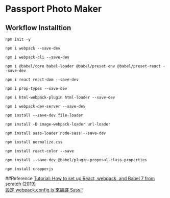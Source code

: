# Passport Photo Maker
## Workflow Installtion

```shell
npm init -y
```

```shell
npm i webpack --save-dev
```

```shell
npm i webpack-cli --save-dev
```

```shell
npm i @babel/core babel-loader @babel/preset-env @babel/preset-react --save-dev
```

```shell
npm i react react-dom --save-dev
```

```shell
npm i prop-types --save-dev
```

```shell
npm i html-webpack-plugin html-loader --save-dev
```

```shell
npm i webpack-dev-server --save-dev
```

```shell
npm install --save-dev file-loader
```

```shell
npm install -D image-webpack-loader url-loader
```

```shell
npm install sass-loader node-sass --save-dev
```

```shell
npm install normalize.css
```

```shell
npm install react-color --save
```

```shell
npm install --save-dev @babel/plugin-proposal-class-properties
```

```shell
npm install cropperjs
```

##Reference
[Tutorial: How to set up React, webpack, and Babel 7 from scratch (2019)](https://www.valentinog.com/blog/react-webpack-babel/)  
[設定 webpack.config.js 來編譯 Sass !](https://ithelp.ithome.com.tw/articles/10194056)
